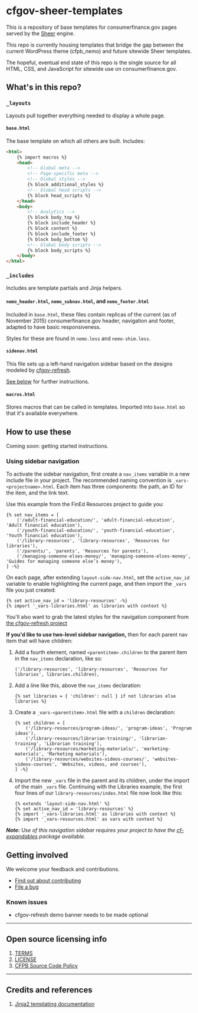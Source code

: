 # cfgov-sheer-templates

This is a repository of base templates for consumerfinance.gov pages
served by the [Sheer](https://github.com/cfpb/sheer) engine.

This repo is currently housing templates that bridge the gap between the current
WordPress theme (cfpb_nemo) and future sitewide Sheer templates.

The hopeful, eventual end state of this repo is the single source for all
HTML, CSS, and JavaScript for sitewide use on consumerfinance.gov.


## What's in this repo?

### `_layouts`

Layouts pull together everything needed to display a whole page.

#### `base.html`

The base template on which all others are built. Includes:

```html
<html>
    {% import macros %}
    <head>
        <!-- Global meta -->
        <!-- Page-specific meta -->
        <!-- Global styles -->
        {% block additional_styles %}
        <!-- Global head scripts -->
        {% block head_scripts %}
    </head>
    <body>
        <!-- Analytics -->
        {% block body_top %}
        {% block include_header %}
        {% block content %}
        {% block include_footer %}
        {% block body_bottom %}
        <!-- Global body scripts -->
        {% block body_scripts %}
    </body>
</html>
```

### `_includes`

Includes are template partials and Jinja helpers.

#### `nemo_header.html`, `nemo_subnav.html`, and `nemo_footer.html`

Included in `base.html`, these files contain replicas of the current
(as of November 2015) consumerfinance.gov header, navigation and footer,
adapted to have basic responsiveness.

Styles for these are found in `nemo.less` and `nemo-shim.less`.

#### `sidenav.html`

This file sets up a left-hand navigation sidebar based on the designs modeled
by [cfgov-refresh](https://github.com/cfpb/cfgov-refresh).

[See below](#using-sidebar-navigation) for further instructions.

#### `macros.html`

Stores macros that can be called in templates.
Imported into `base.html` so that it's available everywhere.


## How to use these

Coming soon: getting started instructions.


### Using sidebar navigation

To activate the sidebar navigation, first create a `nav_items` variable
in a new include file in your project.
The recommended naming convention is `_vars-<projectname>.html`.
Each item has three components: the path, an ID for the item, and the link text.

Use this example from the FinEd Resources project to guide you:

```jinja
{% set nav_items = [
    ('/adult-financial-education/', 'adult-financial-education', 'Adult financial education'),
    ('/youth-financial-education/', 'youth-financial-education', 'Youth financial education'),
    ('/library-resources', 'library-resources', 'Resources for libraries'),
    ('/parents/', 'parents', 'Resources for parents'),
    ('/managing-someone-elses-money/', 'managing-someone-elses-money', 'Guides for managing someone else’s money'),
] -%}
```

On each page, after extending `layout-side-nav.html`,
set the `active_nav_id` variable to enable highlighting the current page,
and then import the `_vars` file you just created:

```jinja
{% set active_nav_id = 'library-resources' -%}
{% import '_vars-libraries.html' as libraries with context %}
```

You'll also want to grab the latest styles for the navigation component from
[the cfgov-refresh project](https://github.com/cfpb/cfgov-refresh/blob/flapjack/cfgov/unprocessed/css/nav-secondary.less)

**If you'd like to use two-level sidebar navigation,**
then for each parent nav item that will have children:

1. Add a fourth element, named `<parentitem>.children` to the parent item
   in the `nav_items` declaration, like so:

   ```jinja
   ('/library-resources', 'library-resources', 'Resources for libraries', libraries.children),
   ```
1. Add a line like this, above the `nav_items` declaration:

   ```jinja
   {% set libraries = { 'children': null } if not libraries else libraries %}
   ```
1. Create a `_vars-<parentitem>.html` file with a `children` declaration:

   ```jinja
   {% set children = [
       ('/library-resources/program-ideas/', 'program-ideas', 'Program ideas'),
       ('/library-resources/librarian-training/', 'librarian-training', 'Librarian training'),
       ('/library-resources/marketing-materials/', 'marketing-materials', 'Marketing materials'),
       ('/library-resources/websites-videos-courses/', 'websites-videos-courses', 'Websites, videos, and courses'),
   ] -%}
   ```
1. Import the new `_vars` file in the parent and its children,
   under the import of the main `_vars` file.
   Continuing with the Libraries example, the first four lines of our
   `library-resources/index.html` file now look like this:

   ```jinja
   {% extends 'layout-side-nav.html' %}
   {% set active_nav_id = 'library-resources' %}
   {% import '_vars-libraries.html' as libraries with context %}
   {% import '_vars-resources.html' as vars with context %}
   ```

_**Note:** Use of this navigation sidebar requires your project to have the
[cf-expandables](https://github.com/cfpb/cf-expandables) package available._


## Getting involved

We welcome your feedback and contributions.

- [Find out about contributing](CONTRIBUTING.md)
- [File a bug](https://github.com/cfpb/cfgov-sheer-templates/issues/new?body=%23%23%20URL%0D%0D%0D%23%23%20Actual%20Behavior%0D%0D%0D%23%23%20Expected%20Behavior%0D%0D%0D%23%23%20Steps%20to%20Reproduce%0D%0D%0D%23%23%20Screenshot&labels=bug)

### Known issues

- cfgov-refresh demo banner needs to be made optional


----

## Open source licensing info
1. [TERMS](TERMS.md)
2. [LICENSE](LICENSE)
3. [CFPB Source Code Policy](https://github.com/cfpb/source-code-policy/)


----

## Credits and references

1. [Jinja2 templating documentation](http://jinja.pocoo.org/docs/)
